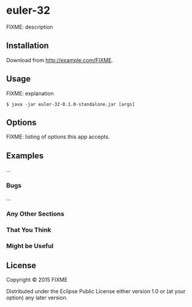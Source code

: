 # euler-32

FIXME: description

## Installation

Download from http://example.com/FIXME.

## Usage

FIXME: explanation

    $ java -jar euler-32-0.1.0-standalone.jar [args]

## Options

FIXME: listing of options this app accepts.

## Examples

...

### Bugs

...

### Any Other Sections
### That You Think
### Might be Useful

## License

Copyright © 2015 FIXME

Distributed under the Eclipse Public License either version 1.0 or (at
your option) any later version.
